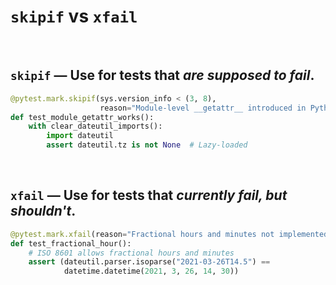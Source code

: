 # `skipif` vs `xfail`

<br/>

## `skipif` — Use for tests that *are supposed to fail*.

```python
@pytest.mark.skipif(sys.version_info < (3, 8),
                    reason="Module-level __getattr__ introduced in Python 3.8")
def test_module_getattr_works():
    with clear_dateutil_imports():
        import dateutil
        assert dateutil.tz is not None  # Lazy-loaded
```

<br/>

## `xfail` — Use for tests that *currently fail, but shouldn't*.

```python
@pytest.mark.xfail(reason="Fractional hours and minutes not implemented yet!")
def test_fractional_hour():
    # ISO 8601 allows fractional hours and minutes
    assert (dateutil.parser.isoparse("2021-03-26T14.5") ==
            datetime.datetime(2021, 3, 26, 14, 30))
```
